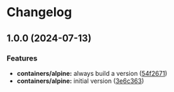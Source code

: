 # Changelog

## 1.0.0 (2024-07-13)


### Features

* **containers/alpine:** always build a version ([54f2671](https://github.com/RemkoMolier/homelab-old-/commit/54f267143faf800db3e8234e26af2b02e6bb7d8e))
* **containers/alpine:** initial version ([3e6c363](https://github.com/RemkoMolier/homelab-old-/commit/3e6c363e5764fc5695e4a3db906fcdcf710d9e8d))
